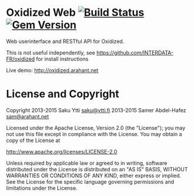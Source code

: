 # Oxidized Web [![Build Status](https://travis-ci.com/INTERDATA-FR/oxidized-web.svg)](https://travis-ci.com/INTERDATA-FR/oxidized-web) [![Gem Version](https://badge.fury.io/rb/oxidized-web.svg)](http://badge.fury.io/rb/oxidized-web)

Web userinterface and RESTful API for Oxidized.

This is not useful independently, see https://github.com/INTERDATA-FR/oxidized for install instructions

Live demo: http://oxidized.arahant.net

# License and Copyright

Copyright 2013-2015 Saku Ytti <saku@ytti.fi>
          2013-2015 Samer Abdel-Hafez <sam@arahant.net>


Licensed under the Apache License, Version 2.0 (the "License");
you may not use this file except in compliance with the License.
You may obtain a copy of the License at

  http://www.apache.org/licenses/LICENSE-2.0

Unless required by applicable law or agreed to in writing, software
distributed under the License is distributed on an "AS IS" BASIS,
WITHOUT WARRANTIES OR CONDITIONS OF ANY KIND, either express or implied.
See the License for the specific language governing permissions and
limitations under the License.
